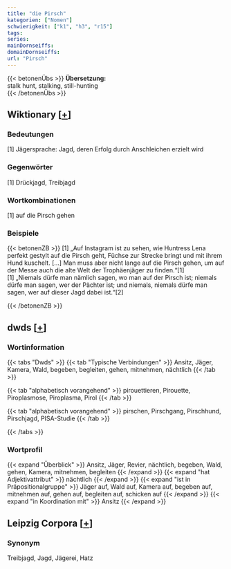 ```yaml
---
title: "die Pirsch"
kategorien: ["Nomen"]
schwierigkeit: ["k1", "h3", "r15"]
tags:
series:
mainDornseiffs:
domainDornseiffs:
url: "Pirsch"
---
```


{{< betonenÜbs >}}
**Übersetzung:**  
stalk hunt, stalking, still-hunting  
{{< /betonenÜbs >}}

## Wiktionary [[+](https://de.wiktionary.org/wiki/Pirsch)]

### Bedeutungen
[1] Jägersprache: Jagd, deren Erfolg durch Anschleichen erzielt wird  

### Gegenwörter
[1] Drückjagd, Treibjagd  

### Wortkombinationen
[1] auf die Pirsch gehen  

### Beispiele
{{< betonenZB >}}
[1] „Auf Instagram ist zu sehen, wie Huntress Lena perfekt gestylt auf die Pirsch geht, Füchse zur Strecke bringt und mit ihrem Hund kuschelt. […] Man muss aber nicht lange auf die Pirsch gehen, um auf der Messe auch die alte Welt der Trophäenjäger zu finden.“[1]  
[1] „Niemals dürfe man nämlich sagen, wo man auf der Pirsch ist; niemals dürfe man sagen, wer der Pächter ist; und niemals, niemals dürfe man sagen, wer auf dieser Jagd dabei ist.“[2]  

{{< /betonenZB >}}


## dwds [[+](https://www.dwds.de/wb/Pirsch)]

### Wortinformation
{{< tabs "Dwds" >}}
{{< tab "Typische Verbindungen" >}}
Ansitz, Jäger, Kamera, Wald, begeben, begleiten, gehen, mitnehmen, nächtlich
{{< /tab >}}

{{< tab "alphabetisch vorangehend" >}}
pirouettieren, Pirouette, Piroplasmose, Piroplasma, Pirol
{{< /tab >}}

{{< tab "alphabetisch vorangehend" >}}
pirschen, Pirschgang, Pirschhund, Pirschjagd, PISA-Studie
{{< /tab >}}

{{< /tabs >}}

### Wortprofil
{{< expand "Überblick" >}} Ansitz, Jäger, Revier, nächtlich, begeben, Wald, gehen, Kamera, mitnehmen, begleiten {{< /expand >}}
{{< expand "hat Adjektivattribut" >}} nächtlich {{< /expand >}}
{{< expand "ist in Präpositionalgruppe" >}} Jäger auf, Wald auf, Kamera auf, begeben auf, mitnehmen auf, gehen auf, begleiten auf, schicken auf {{< /expand >}}
{{< expand "in Koordination mit" >}} Ansitz {{< /expand >}}

## Leipzig Corpora [[+](https://corpora.uni-leipzig.de/en/res?word=Pirsch&corpusId=deu_newscrawl-public_2018)]


### Synonym
Treibjagd, Jagd, Jägerei, Hatz


